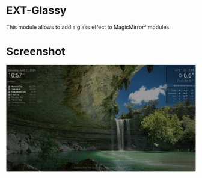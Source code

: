 # EXT-Glassy

This module allows to add a glass effect to MagicMirror² modules

# Screenshot

![Screenshot](https://github.com/bugsounet/MMM-Bugsounet/blob/dev/EXTs/EXT-Glassy/Screenshot.png?raw=true)
